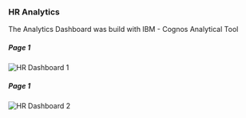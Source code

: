 
### HR Analytics
The Analytics Dashboard was build with IBM - Cognos Analytical Tool
##### Page 1

![HR Dashboard 1](https://user-images.githubusercontent.com/84787925/145826266-fd38f4a2-a9e8-41df-a88e-bcc4b4d7a31e.png)

##### Page 1
![HR Dashboard 2](https://user-images.githubusercontent.com/84787925/145826478-2dc2313d-1bcb-4a53-a538-892edf9a7688.png)
